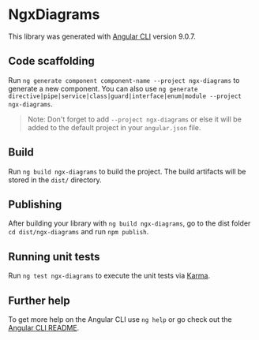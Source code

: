 # NgxDiagrams

This library was generated with [Angular CLI](https://github.com/angular/angular-cli) version 9.0.7.

## Code scaffolding

Run `ng generate component component-name --project ngx-diagrams` to generate a new component. You can also use `ng generate directive|pipe|service|class|guard|interface|enum|module --project ngx-diagrams`.

> Note: Don't forget to add `--project ngx-diagrams` or else it will be added to the default project in your `angular.json` file.

## Build

Run `ng build ngx-diagrams` to build the project. The build artifacts will be stored in the `dist/` directory.

## Publishing

After building your library with `ng build ngx-diagrams`, go to the dist folder `cd dist/ngx-diagrams` and run `npm publish`.

## Running unit tests

Run `ng test ngx-diagrams` to execute the unit tests via [Karma](https://karma-runner.github.io).

## Further help

To get more help on the Angular CLI use `ng help` or go check out the [Angular CLI README](https://github.com/angular/angular-cli/blob/master/README.md).
